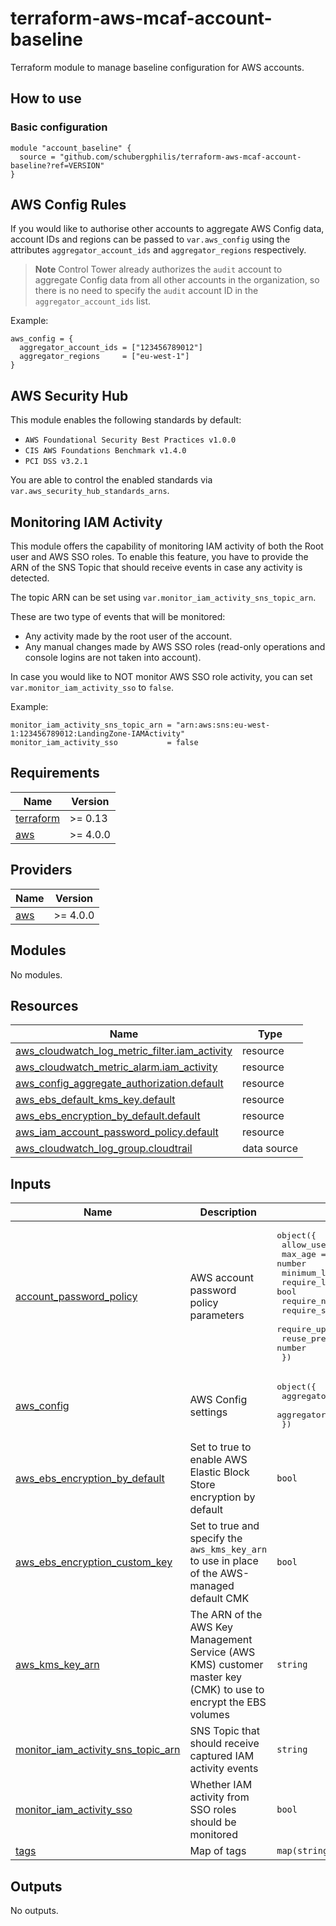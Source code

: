 # terraform-aws-mcaf-account-baseline

Terraform module to manage baseline configuration for AWS accounts.

## How to use

### Basic configuration

```hcl
module "account_baseline" {
  source = "github.com/schubergphilis/terraform-aws-mcaf-account-baseline?ref=VERSION"
}
```

## AWS Config Rules

If you would like to authorise other accounts to aggregate AWS Config data, account IDs and regions can be passed to `var.aws_config` using the attributes `aggregator_account_ids` and `aggregator_regions` respectively.

> **Note**
> Control Tower already authorizes the `audit` account to aggregate Config data from all other accounts in the organization, so there is no need to specify the `audit` account ID in the `aggregator_account_ids` list.

Example:

```hcl
aws_config = {
  aggregator_account_ids = ["123456789012"]
  aggregator_regions     = ["eu-west-1"]
}
```

## AWS Security Hub

This module enables the following standards by default:

- `AWS Foundational Security Best Practices v1.0.0`
- `CIS AWS Foundations Benchmark v1.4.0`
- `PCI DSS v3.2.1`

You are able to control the enabled standards via `var.aws_security_hub_standards_arns`.

## Monitoring IAM Activity

This module offers the capability of monitoring IAM activity of both the Root user and AWS SSO roles. To enable this feature, you have to provide the ARN of the SNS Topic that should receive events in case any activity is detected.

The topic ARN can be set using `var.monitor_iam_activity_sns_topic_arn`.

These are two type of events that will be monitored:

- Any activity made by the root user of the account.
- Any manual changes made by AWS SSO roles (read-only operations and console logins are not taken into account).

In case you would like to NOT monitor AWS SSO role activity, you can set `var.monitor_iam_activity_sso` to `false`.

Example:

```hcl
monitor_iam_activity_sns_topic_arn = "arn:aws:sns:eu-west-1:123456789012:LandingZone-IAMActivity"
monitor_iam_activity_sso           = false
```

<!-- BEGIN_TF_DOCS -->
## Requirements

| Name | Version |
|------|---------|
| <a name="requirement_terraform"></a> [terraform](#requirement\_terraform) | >= 0.13 |
| <a name="requirement_aws"></a> [aws](#requirement\_aws) | >= 4.0.0 |

## Providers

| Name | Version |
|------|---------|
| <a name="provider_aws"></a> [aws](#provider\_aws) | >= 4.0.0 |

## Modules

No modules.

## Resources

| Name | Type |
|------|------|
| [aws_cloudwatch_log_metric_filter.iam_activity](https://registry.terraform.io/providers/hashicorp/aws/latest/docs/resources/cloudwatch_log_metric_filter) | resource |
| [aws_cloudwatch_metric_alarm.iam_activity](https://registry.terraform.io/providers/hashicorp/aws/latest/docs/resources/cloudwatch_metric_alarm) | resource |
| [aws_config_aggregate_authorization.default](https://registry.terraform.io/providers/hashicorp/aws/latest/docs/resources/config_aggregate_authorization) | resource |
| [aws_ebs_default_kms_key.default](https://registry.terraform.io/providers/hashicorp/aws/latest/docs/resources/ebs_default_kms_key) | resource |
| [aws_ebs_encryption_by_default.default](https://registry.terraform.io/providers/hashicorp/aws/latest/docs/resources/ebs_encryption_by_default) | resource |
| [aws_iam_account_password_policy.default](https://registry.terraform.io/providers/hashicorp/aws/latest/docs/resources/iam_account_password_policy) | resource |
| [aws_cloudwatch_log_group.cloudtrail](https://registry.terraform.io/providers/hashicorp/aws/latest/docs/data-sources/cloudwatch_log_group) | data source |

## Inputs

| Name | Description | Type | Default | Required |
|------|-------------|------|---------|:--------:|
| <a name="input_account_password_policy"></a> [account\_password\_policy](#input\_account\_password\_policy) | AWS account password policy parameters | <pre>object({<br>    allow_users_to_change        = bool<br>    max_age                      = number<br>    minimum_length               = number<br>    require_lowercase_characters = bool<br>    require_numbers              = bool<br>    require_symbols              = bool<br>    require_uppercase_characters = bool<br>    reuse_prevention_history     = number<br>  })</pre> | <pre>{<br>  "allow_users_to_change": true,<br>  "max_age": 90,<br>  "minimum_length": 14,<br>  "require_lowercase_characters": true,<br>  "require_numbers": true,<br>  "require_symbols": true,<br>  "require_uppercase_characters": true,<br>  "reuse_prevention_history": 24<br>}</pre> | no |
| <a name="input_aws_config"></a> [aws\_config](#input\_aws\_config) | AWS Config settings | <pre>object({<br>    aggregator_account_ids = list(string)<br>    aggregator_regions     = list(string)<br>  })</pre> | `null` | no |
| <a name="input_aws_ebs_encryption_by_default"></a> [aws\_ebs\_encryption\_by\_default](#input\_aws\_ebs\_encryption\_by\_default) | Set to true to enable AWS Elastic Block Store encryption by default | `bool` | `true` | no |
| <a name="input_aws_ebs_encryption_custom_key"></a> [aws\_ebs\_encryption\_custom\_key](#input\_aws\_ebs\_encryption\_custom\_key) | Set to true and specify the `aws_kms_key_arn` to use in place of the AWS-managed default CMK | `bool` | `false` | no |
| <a name="input_aws_kms_key_arn"></a> [aws\_kms\_key\_arn](#input\_aws\_kms\_key\_arn) | The ARN of the AWS Key Management Service (AWS KMS) customer master key (CMK) to use to encrypt the EBS volumes | `string` | `null` | no |
| <a name="input_monitor_iam_activity_sns_topic_arn"></a> [monitor\_iam\_activity\_sns\_topic\_arn](#input\_monitor\_iam\_activity\_sns\_topic\_arn) | SNS Topic that should receive captured IAM activity events | `string` | `null` | no |
| <a name="input_monitor_iam_activity_sso"></a> [monitor\_iam\_activity\_sso](#input\_monitor\_iam\_activity\_sso) | Whether IAM activity from SSO roles should be monitored | `bool` | `true` | no |
| <a name="input_tags"></a> [tags](#input\_tags) | Map of tags | `map(string)` | `{}` | no |

## Outputs

No outputs.
<!-- END_TF_DOCS -->
